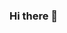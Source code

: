 ### Hi there 👋

<!--
**arvindamirtaa/arvindamirtaa** is a ✨ _special_ ✨ repository because its `README.md` (this file) appears on your GitHub profile.

Here are some ideas to get you started:

- 🔭 I’m currently working on Mailage, Inc.
- 🌱 I’m currently learning Underwater basket weaving
- 💬 Ask me about Python, Django, devops (Hashistack, Ansible, etc)
- 📫 How to reach me: contact@arvind.xyz
-->

